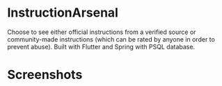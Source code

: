 # InstructionArsenal

Choose to see either official instructions from a verified source or community-made instructions (which can be rated by anyone in order to prevent abuse). Built with Flutter and Spring with PSQL database.

# Screenshots
